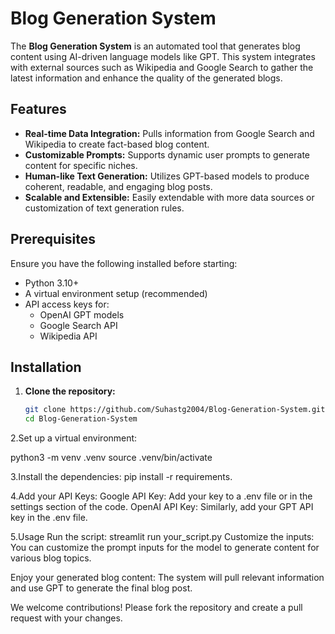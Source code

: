 # Blog Generation System

The **Blog Generation System** is an automated tool that generates blog content using AI-driven language models like GPT. This system integrates with external sources such as Wikipedia and Google Search to gather the latest information and enhance the quality of the generated blogs.

## Features
- **Real-time Data Integration:** Pulls information from Google Search and Wikipedia to create fact-based blog content.
- **Customizable Prompts:** Supports dynamic user prompts to generate content for specific niches.
- **Human-like Text Generation:** Utilizes GPT-based models to produce coherent, readable, and engaging blog posts.
- **Scalable and Extensible:** Easily extendable with more data sources or customization of text generation rules.

## Prerequisites

Ensure you have the following installed before starting:
- Python 3.10+
- A virtual environment setup (recommended)
- API access keys for:
  - OpenAI GPT models
  - Google Search API
  - Wikipedia API

## Installation

1. **Clone the repository:**
   ```bash
   git clone https://github.com/Suhastg2004/Blog-Generation-System.git
   cd Blog-Generation-System
2.Set up a virtual environment:

python3 -m venv .venv
source .venv/bin/activate

3.Install the dependencies:
pip install -r requirements.

4.Add your API Keys:
Google API Key: Add your key to a .env file or in the settings section of the code.
OpenAI API Key: Similarly, add your GPT API key in the .env file.

5.Usage
Run the script:
streamlit run your_script.py
Customize the inputs: You can customize the prompt inputs for the model to generate content for various blog topics.

Enjoy your generated blog content: The system will pull relevant information and use GPT to generate the final blog post.

We welcome contributions! Please fork the repository and create a pull request with your changes.
